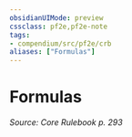 ```yaml
---
obsidianUIMode: preview
cssclass: pf2e,pf2e-note
tags:
- compendium/src/pf2e/crb
aliases: ["Formulas"]
---
```

# Formulas  
*Source: Core Rulebook p. 293*